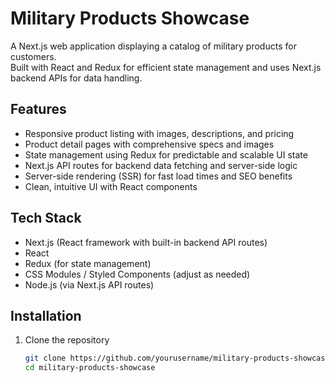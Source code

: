 # Military Products Showcase

A Next.js web application displaying a catalog of military products for customers.  
Built with React and Redux for efficient state management and uses Next.js backend APIs for data handling.

## Features

- Responsive product listing with images, descriptions, and pricing  
- Product detail pages with comprehensive specs and images  
- State management using Redux for predictable and scalable UI state  
- Next.js API routes for backend data fetching and server-side logic  
- Server-side rendering (SSR) for fast load times and SEO benefits  
- Clean, intuitive UI with React components  

## Tech Stack

- Next.js (React framework with built-in backend API routes)  
- React  
- Redux (for state management)  
- CSS Modules / Styled Components (adjust as needed)  
- Node.js (via Next.js API routes)  

## Installation

1. Clone the repository  
   ```bash
   git clone https://github.com/yourusername/military-products-showcase.git
   cd military-products-showcase
